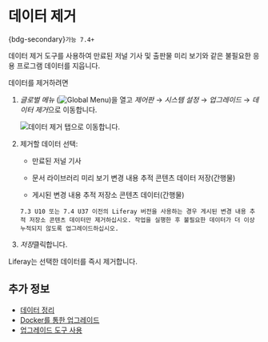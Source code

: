 # 데이터 제거

{bdg-secondary}`가능 7.4+`

데이터 제거 도구를 사용하여 만료된 저널 기사 및 출판물 미리 보기와 같은 불필요한 응용 프로그램 데이터를 지웁니다.

데이터를 제거하려면

1. *글로벌 메뉴* (![Global Menu](../../../images/icon-applications-menu.png))을 열고 *제어판* &rarr; *시스템 설정* &rarr; *업그레이드* &rarr; *데이터 제거*으로 이동합니다.

   ![데이터 제거 탭으로 이동합니다.](./data-removal/images/01.png)

1. 제거할 데이터 선택:

   * 만료된 저널 기사

   * 문서 라이브러리 미리 보기 변경 내용 추적 콘텐츠 데이터 저장(간행물)

   * 게시된 변경 내용 추적 저장소 콘텐츠 데이터(간행물)

   ```{important}
   7.3 U10 또는 7.4 U37 이전의 Liferay 버전을 사용하는 경우 게시된 변경 내용 추적 저장소 콘텐츠 데이터만 제거하십시오. 작업을 실행한 후 불필요한 데이터가 더 이상 누적되지 않도록 업그레이드하십시오.
   ```

1. *저장*클릭합니다.

Liferay는 선택한 데이터를 즉시 제거합니다.

## 추가 정보

* [데이터 정리](./data-cleanup.md)
* [Docker를 통한 업그레이드](../upgrade-basics/upgrading-via-docker.md)
* [업그레이드 도구 사용](../upgrade-basics/using-the-database-upgrade-tool.md)
